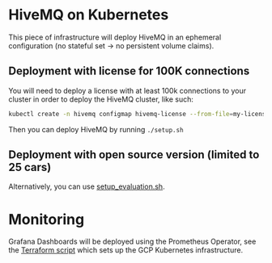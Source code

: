 # HiveMQ on Kubernetes

This piece of infrastructure will deploy HiveMQ in an ephemeral configuration (no stateful set -> no persistent volume claims).

## Deployment with license for 100K connections
You will need to deploy a license with at least 100k connections to your cluster in order to deploy the HiveMQ cluster, like such:

```bash
kubectl create -n hivemq configmap hivemq-license --from-file=my-license.lic || true
```

Then you can deploy HiveMQ by running `./setup.sh`

##  Deployment with open source version (limited to 25 cars)
Alternatively, you can use [setup_evaluation.sh](setup_evaluation.sh).

# Monitoring

Grafana Dashboards will be deployed using the Prometheus Operator, see the [Terraform script](../terraform-gcp) which sets up the GCP Kubernetes infrastructure.
